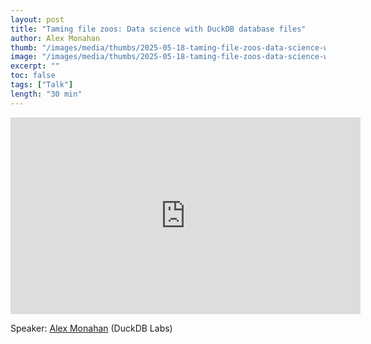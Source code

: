 ```yaml
---
layout: post
title: "Taming file zoos: Data science with DuckDB database files"
author: Alex Monahan
thumb: "/images/media/thumbs/2025-05-18-taming-file-zoos-data-science-with-duckdb-database-files.png"
image: "/images/media/thumbs/2025-05-18-taming-file-zoos-data-science-with-duckdb-database-files.png"
excerpt: ""
toc: false
tags: ["Talk"]
length: "30 min"
---
```


<div class="video-container">
<iframe width="560" height="315" src="https://www.youtube-nocookie.com/embed/Yq-hxgysWLQ?si=7nUCLymvtVwG51nc" title="YouTube video player" frameborder="0" allow="accelerometer; autoplay; clipboard-write; encrypted-media; gyroscope; picture-in-picture; web-share" referrerpolicy="strict-origin-when-cross-origin" allowfullscreen></iframe>
</div>

Speaker: [Alex Monahan](https://github.com/Alex-Monahan) (DuckDB Labs)
